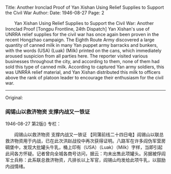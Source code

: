 Title: Another Ironclad Proof of Yan Xishan Using Relief Supplies to Support the Civil War
Author:
Date: 1946-08-27
Page: 2

　　Yan Xishan Using Relief Supplies
    to Support the Civil War: Another Ironclad Proof
    [Tongpu Frontline, 24th Dispatch] Yan Xishan's use of UNRRA relief supplies for the civil war has once again been proven in the recent Hongzhao campaign. The Eighth Route Army discovered a large quantity of canned milk in many Yan puppet army barracks and bunkers, with the words (USA) (Luak) (Milk) printed on the cans, which immediately aroused suspicion from all parties here. The reporter visited various businesses throughout the city, and according to them, none of them had sold this type of canned milk. According to captured Yan army soldiers, this was UNRRA relief material, and Yan Xishan distributed this milk to officers above the rank of platoon leader to encourage their enthusiasm for the civil war.



<hr /> 

Original: 


### 阎锡山以救济物资  支撑内战又一铁证

1946-08-27
第2版()
专栏：

　　阎锡山以救济物资
    支撑内战又一铁证
    【同蒲前线二十四日电】阎锡山以联总救济物资用于内战，已在此次洪赵战役中再次获得证明。八路军在许多阎伪军营房碉堡中，发现大批罐头牛乳，桶上印有（USA）（Luak）（Milk）字样，当即引起此间各方怀疑。记者曾向全城各商号访问，据云：均未出售此项罐头。另据被俘阎军士兵称：此系联总救济物资，凡排长以上军官，阎锡山均发给此项牛乳，以鼓励内战情绪。

